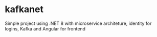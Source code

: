 # kafkanet
Simple project using .NET 8 with microservice architeture, identity for logins, Kafka and Angular for frontend
